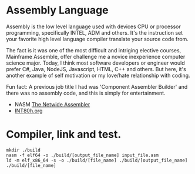 # Assembly Language
Assembly is the low level language used with devices CPU or processor programming, specifically INTEL, ADM and others. It's the instruction set your favorite high level language compiler translate your source code from. 

The fact is it was one of the most difficult and intriging elective courses, Mainframe Assemble, offer challenge me a novice inexperience computer science major. Today, I think most software developers or engineer would prefer C#, Java, NodeJS, Javascript, HTML, C++ and others. But here, it's another example of self motivation or my love/hate relationship with coding.

Fun fact: A previous job title I had was 'Component Assembler Builder' and there was no assembly code, and this is simply for entertainment.

- NASM [The Netwide Assembler](https://www.nasm.us/doc/)  
- [INT80h.org](http://www.int80h.org/)  

# Compiler, link and test. 
```
mkdir ./build
nasm -f elf64 -o ./build/[output_file_name] input_file.asm
ld -m elf_x86_64 -s -o ./build/[file_name] ./build/[output_file_name]
./build/[file_name]
```
